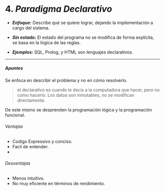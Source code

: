 # 4. *Paradigma Declarativo*

- ***Enfoque:*** Describe qué se quiere lograr, dejando la implementación a cargo del sistema.

- ***Sin estado:*** El estado del programa no se modifica de forma explícita, se basa en la lógica de las reglas.

- ***Ejemplos:*** SQL, Prolog, y HTML son lenguajes declarativos.
---
##### Apuntes
Se enfoca en describir el problema y no en cómo resolverlo.
> el declarativo es cuando le decis a la computadora que hacer, pero no como hacerlo.
> Los datos son inmutables, no se modifican directamente.

De este mismo se desprenden la programación lógica y la programación funcional.

###### Ventajas
- Codigo Expressivo y conciso.
- Facil de entender.
- 

###### Desventajas
- Menos intuitivo.
- No muy eficiente en términos de rendimiento.